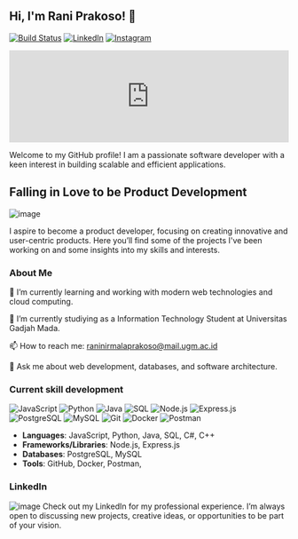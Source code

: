 ## **Hi, I'm Rani Prakoso! 👋** ##

[![Build Status](https://travis-ci.org/joemccann/dillinger.svg?branch=master)](https://travis-ci.org/joemccann/dillinger) 
[![LinkedIn](https://img.shields.io/badge/LinkedIn-Profile-blue)](https://id.linkedin.com/in/rani-prakoso)
[![Instagram](https://img.shields.io/badge/Instagram-Follow%20Me-E4405F?logo=instagram&logoColor=white)](https://www.instagram.com/raniprakoso_)

<iframe width="100%" height="166" scrolling="no" frameborder="no" allow="autoplay" src="https://w.soundcloud.com/player/?url=https%3A//api.soundcloud.com/tracks/156924215&color=%230066cc&auto_play=false&hide_related=false&show_comments=true&show_user=true&show_reposts=false&show_teaser=true"></iframe>

Welcome to my GitHub profile! I am a passionate software developer with a keen interest in building scalable and efficient applications. 

## **Falling in Love to be Product Development** ##
![image](https://github.com/ranisedangbekerja/ranisedangbekerja/assets/149246854/80b66756-c368-442c-aa65-229240fae86d)

I aspire to become a product developer, focusing on creating innovative and user-centric products. Here you’ll find some of the projects I've been working on and some insights into my skills and interests.

### **About Me** ###

🌱 I’m currently learning and working with modern web technologies and cloud computing.

💼 I’m currently studiying as a Information Technology Student at Universitas Gadjah Mada.

📫 How to reach me: raninirmalaprakoso@mail.ugm.ac.id

💬 Ask me about web development, databases, and software architecture.

### Current skill development ###
![JavaScript](https://img.shields.io/badge/JavaScript-F7DF1E?logo=javascript&logoColor=black)
![Python](https://img.shields.io/badge/Python-3776AB?logo=python&logoColor=white)
![Java](https://img.shields.io/badge/Java-007396?logo=java&logoColor=white)
![SQL](https://img.shields.io/badge/SQL-4479A1?logo=postgresql&logoColor=white)
![Node.js](https://img.shields.io/badge/Node.js-339933?logo=node.js&logoColor=white)
![Express.js](https://img.shields.io/badge/Express.js-000000?logo=express&logoColor=white)
![PostgreSQL](https://img.shields.io/badge/PostgreSQL-336791?logo=postgresql&logoColor=white)
![MySQL](https://img.shields.io/badge/MySQL-4479A1?logo=mysql&logoColor=white)
![Git](https://img.shields.io/badge/Git-F05032?logo=git&logoColor=white)
![Docker](https://img.shields.io/badge/Docker-2496ED?logo=docker&logoColor=white)
![Postman](https://img.shields.io/badge/Postman-FF6C37?logo=postman&logoColor=white)
- **Languages**: JavaScript, Python, Java, SQL, C#, C++
- **Frameworks/Libraries**: Node.js, Express.js
- **Databases**: PostgreSQL, MySQL
- **Tools**: GitHub, Docker, Postman, 

### **LinkedIn** ###

![image](https://github.com/ranisedangbekerja/ranisedangbekerja/assets/149246854/9b00e2e1-b164-482e-bb99-c16a3c72c263)
Check out my LinkedIn for my professional experience. I’m always open to discussing new projects, creative ideas, or opportunities to be part of your vision. 


